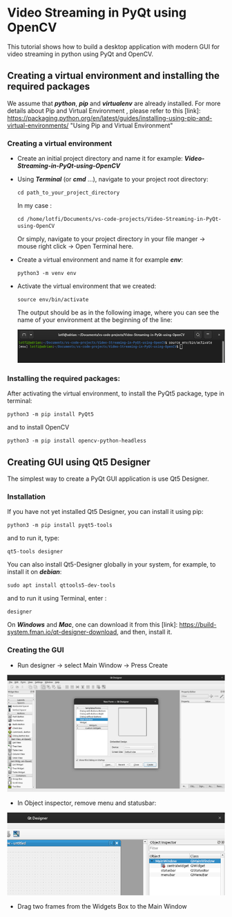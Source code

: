 # Video Streaming in PyQt using OpenCV

This tutorial shows  how to build a desktop application with modern GUI for video streaming in python using PyQt and OpenCV.

## Creating a virtual environment and installing the required packages 

We assume that ***python***, ***pip*** and ***virtualenv*** are already installed.
For more details about Pip and Virtual Environment , please refer to this [link]: https://packaging.python.org/en/latest/guides/installing-using-pip-and-virtual-environments/	"Using Pip and Virtual Environment"

### Creating a virtual environment

- Create an initial project directory and name it for example: ***Video-Streaming-in-PyQt-using-OpenCV*** 

- Using ***Terminal*** (or ***cmd*** ...), navigate to your project root directory: 

  ```shell
  cd path_to_your_project_directory
  ```

  In my case :

  ```shell
  cd /home/lotfi/Documents/vs-code-projects/Video-Streaming-in-PyQt-using-OpenCV
  ```

  Or simply, navigate to your project directory in your file manger ->  mouse right click -> Open Terminal here.

- Create a virtual environment and name it for example ***env***:

  ```shell
  python3 -m venv env
  ```

- Activate the virtual environment that we created: 
  ```shell
  source env/bin/activate
  ```

  The output should be as in the following image, where you can see the name of your environment at the beginning of the line:
  
  ![virtual env](images/terminal_vertual_env.png)
  
  
  
### Installing the required packages:

After activating the virtual environment, to install the PyQt5 package,  type in terminal: 

  ```shell
  python3 -m pip install PyQt5
  ```

and   to install OpenCV 

```shell
python3 -m pip install opencv-python-headless
```

## Creating GUI using Qt5 Designer

The simplest way to create a PyQt GUI application is use Qt5 Designer. 

### Installation

If you have not yet installed Qt5 Designer, you can install it using pip:

```shell
python3 -m pip install pyqt5-tools
```

and to run it, type: 

```shell
qt5-tools designer
```



You can also install Qt5-Designer globally in your system, for example, to install it on ***debian***:

```
sudo apt install qttools5-dev-tools
```

and to run it using Terminal, enter :

```
designer
```

On ***Windows*** and ***Mac***, one can download it from this [link]: https://build-system.fman.io/qt-designer-download, and then, install it.

### Creating the GUI

- Run designer -> select Main Window -> Press Create

![designer](images/designer1.png)

- In Object inspector, remove menu and statusbar:

![remove](images/remove-menu-statusbar.png)

- Drag two frames from the Widgets Box to the Main Window
